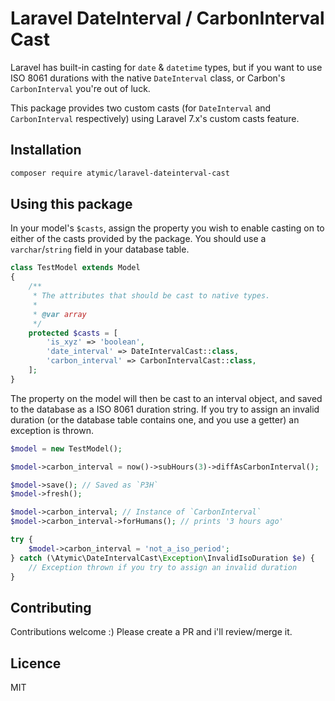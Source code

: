 # Laravel DateInterval / CarbonInterval Cast

Laravel has built-in casting for `date` & `datetime` types, but if you want to use ISO 8061 durations with the native
`DateInterval` class, or Carbon's `CarbonInterval` you're out of luck.

This package provides two custom casts (for `DateInterval` and `CarbonInterval` respectively) using Laravel 7.x's custom
casts feature.

## Installation

```bash
composer require atymic/laravel-dateinterval-cast
```

## Using this package

In your model's `$casts`, assign the property you wish to enable casting on to either of the casts provided by the package.
You should use a `varchar`/`string` field in your database table.

```php
class TestModel extends Model
{
    /**
     * The attributes that should be cast to native types.
     *
     * @var array
     */
    protected $casts = [
        'is_xyz' => 'boolean',
        'date_interval' => DateIntervalCast::class,
        'carbon_interval' => CarbonIntervalCast::class,
    ];
}
```

The property on the model will then be cast to an interval object, and saved to the database as a ISO 8061 duration string.
If you try to assign an invalid duration (or the database table contains one, and you use a getter) an exception is thrown.


```php
$model = new TestModel();

$model->carbon_interval = now()->subHours(3)->diffAsCarbonInterval();

$model->save(); // Saved as `P3H`
$model->fresh();

$model->carbon_interval; // Instance of `CarbonInterval`
$model->carbon_interval->forHumans(); // prints '3 hours ago'

try {
    $model->carbon_interval = 'not_a_iso_period'; 
} catch (\Atymic\DateIntervalCast\Exception\InvalidIsoDuration $e) {
    // Exception thrown if you try to assign an invalid duration
}
```

## Contributing

Contributions welcome :) 
Please create a PR and i'll review/merge it. 


## Licence
MIT
